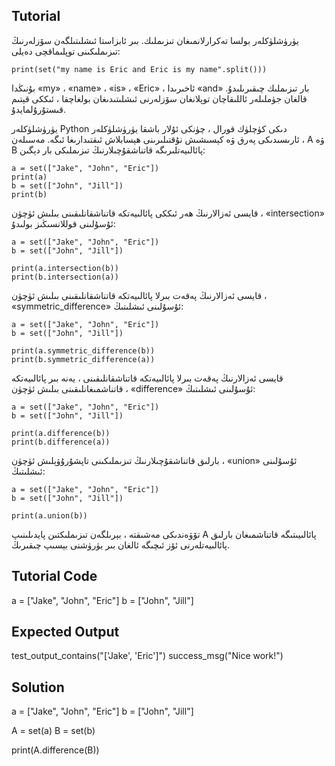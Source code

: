 Tutorial
--------

يۈرۈشلۈكلەر بولسا تەكرارلانمىغان تىزىملىك. بىر ئابزاستا ئىشلىتىلگەن سۆزلەرنىڭ تىزىملىكىنى توپلىماقچى دەيلى:

    print(set("my name is Eric and Eric is my name".split()))

بۇنىڭدا «my» ، «name» ، «is» ، «Eric» ، ئاخىرىدا «and» بار تىزىملىك چىقىرىلىدۇ. قالغان جۈملىلەر ئاللىقاچان توپلانغان سۆزلەرنى ئىشلىتىدىغان بولغاچقا ، ئىككى قېتىم قىستۇرۇلمايدۇ.

يۈرۈشلۈكلەر Python دىكى كۈچلۈك قورال ، چۈنكى ئۇلار باشقا يۈرۈشلۈكلەر ئارىسىدىكى پەرق ۋە كېسىشىش نۇقتىلىرىنى ھېسابلاش ئىقتىدارىغا ئىگە. مەسىلەن ، A ۋە B پائالىيەتلىرىگە قاتناشقۇچىلارنىڭ تىزىملىكى بار دېگىن:

    a = set(["Jake", "John", "Eric"])
    print(a)
    b = set(["John", "Jill"])
    print(b)

قايسى ئەزالارنىڭ ھەر ئىككى پائالىيەتكە قاتناشقانلىقىنى بىلىش ئۈچۈن ، «intersection» ئۇسۇلىنى قوللانسىڭىز بولىدۇ:

    a = set(["Jake", "John", "Eric"])
    b = set(["John", "Jill"])
    
    print(a.intersection(b))
    print(b.intersection(a))

قايسى ئەزالارنىڭ پەقەت بىرلا پائالىيەتكە قاتناشقانلىقىنى بىلىش ئۈچۈن ، «symmetric_difference» ئۇسۇلىنى ئىشلىتىڭ:

    a = set(["Jake", "John", "Eric"])
    b = set(["John", "Jill"])
    
    print(a.symmetric_difference(b))
    print(b.symmetric_difference(a))

قايسى ئەزالارنىڭ پەقەت بىرلا پائالىيەتكە قاتناشقانلىقىنى ، يەنە بىر پائالىيەتكە قاتناشمىغانلىقىنى بىلىش ئۈچۈن ، «difference» ئۇسۇلىنى ئىشلىتىڭ:

    a = set(["Jake", "John", "Eric"])
    b = set(["John", "Jill"])
    
    print(a.difference(b))
    print(b.difference(a))

بارلىق قاتناشقۇچىلارنىڭ تىزىملىكىنى تاپشۇرۇۋېلىش ئۈچۈن ، «union» ئۇسۇلىنى ئىشلىتىڭ:

    a = set(["Jake", "John", "Eric"])
    b = set(["John", "Jill"])
    
    print(a.union(b))

تۆۋەندىكى مەشىقتە ، بېرىلگەن تىزىملىكتىن پايدىلىنىپ A پائالىيىتىگە قاتناشمىغان بارلىق پائالىيەتلەرنى ئۆز ئىچىگە ئالغان بىر يۈرۈشنى بېسىپ چىقىرىڭ.

Tutorial Code
-------------
a = ["Jake", "John", "Eric"]
b = ["John", "Jill"]

Expected Output
---------------
test_output_contains("['Jake', 'Eric']")
success_msg("Nice work!")

Solution
--------
a = ["Jake", "John", "Eric"]
b = ["John", "Jill"]

A = set(a)
B = set(b)

print(A.difference(B))
